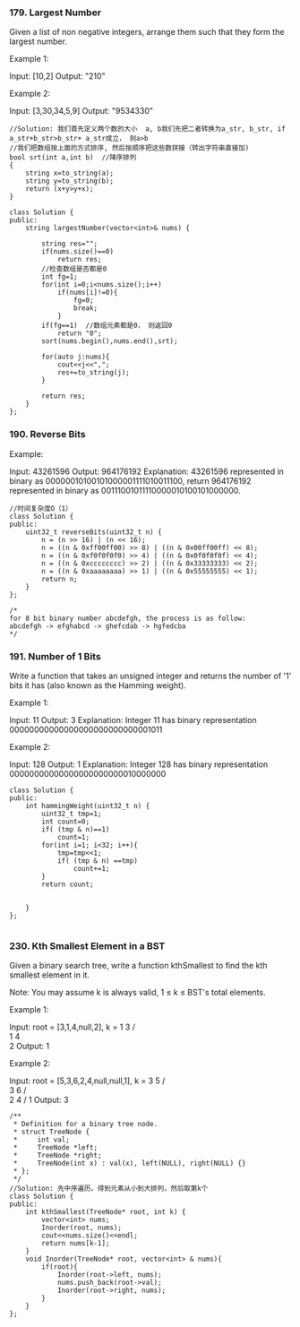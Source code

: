 ### 179. Largest Number
Given a list of non negative integers, arrange them such that they form the largest number.

Example 1:

Input: [10,2]
Output: "210"

Example 2:

Input: [3,30,34,5,9]
Output: "9534330"

```
//Solution: 我们首先定义两个数的大小  a, b我们先把二者转换为a_str, b_str, if a_str+b_str>b_str+ a_str成立， 则a>b
//我们把数组按上面的方式排序, 然后按顺序把这些数拼接（转出字符串直接加)
bool srt(int a,int b)  //降序排列
{
    string x=to_string(a);
    string y=to_string(b);
    return (x+y>y+x);
}

class Solution {
public:
    string largestNumber(vector<int>& nums) {
        
        string res="";
        if(nums.size()==0)
            return res;
        //检查数组是否都是0
        int fg=1;
        for(int i=0;i<nums.size();i++)
            if(nums[i]!=0){ 
                fg=0; 
                break; 
            }
        if(fg==1)  //数组元素都是0， 则返回0
            return "0"; 
        sort(nums.begin(),nums.end(),srt);
        
        for(auto j:nums){
            cout<<j<<",";
            res+=to_string(j);
        }
        
        return res;
    }
};
```
### 190. Reverse Bits
Example:

Input: 43261596
Output: 964176192
Explanation: 43261596 represented in binary as 00000010100101000001111010011100, 
             return 964176192 represented in binary as 00111001011110000010100101000000.
```
//时间复杂度O（1）
class Solution {
public:
    uint32_t reverseBits(uint32_t n) {
        n = (n >> 16) | (n << 16);
        n = ((n & 0xff00ff00) >> 8) | ((n & 0x00ff00ff) << 8);
        n = ((n & 0xf0f0f0f0) >> 4) | ((n & 0x0f0f0f0f) << 4);
        n = ((n & 0xcccccccc) >> 2) | ((n & 0x33333333) << 2);
        n = ((n & 0xaaaaaaaa) >> 1) | ((n & 0x55555555) << 1);
        return n;
    }
};

/*
for 8 bit binary number abcdefgh, the process is as follow:
abcdefgh -> efghabcd -> ghefcdab -> hgfedcba
*/
```

### 191. Number of 1 Bits
Write a function that takes an unsigned integer and returns the number of '1' bits it has (also known as the Hamming weight).

Example 1:

Input: 11
Output: 3
Explanation: Integer 11 has binary representation 00000000000000000000000000001011 

Example 2:

Input: 128
Output: 1
Explanation: Integer 128 has binary representation 00000000000000000000000010000000
```
class Solution {
public:
    int hammingWeight(uint32_t n) {
        uint32_t tmp=1;
        int count=0;
        if( (tmp & n)==1)
            count=1;
        for(int i=1; i<32; i++){
            tmp=tmp<<1;
            if( (tmp & n) ==tmp)
                count+=1;
        }
        return count;
        
        
    }
};
         
```
### 230. Kth Smallest Element in a BST

Given a binary search tree, write a function kthSmallest to find the kth smallest element in it.

Note:
You may assume k is always valid, 1 ≤ k ≤ BST's total elements.

Example 1:

Input: root = [3,1,4,null,2], k = 1
   3
  / \
 1   4
  \
   2
Output: 1

Example 2:

Input: root = [5,3,6,2,4,null,null,1], k = 3
       5
      / \
     3   6
    / \
   2   4
  /
 1
Output: 3
```
/**
 * Definition for a binary tree node.
 * struct TreeNode {
 *     int val;
 *     TreeNode *left;
 *     TreeNode *right;
 *     TreeNode(int x) : val(x), left(NULL), right(NULL) {}
 * };
 */
//Solution: 先中序遍历，得到元素从小到大排列，然后取第k个
class Solution {
public:
    int kthSmallest(TreeNode* root, int k) {
        vector<int> nums;
        Inorder(root, nums);
        cout<<nums.size()<<endl;
        return nums[k-1];
    }
    void Inorder(TreeNode* root, vector<int> & nums){
        if(root){
            Inorder(root->left, nums);
            nums.push_back(root->val);
            Inorder(root->right, nums);
        }
    }
};
```
